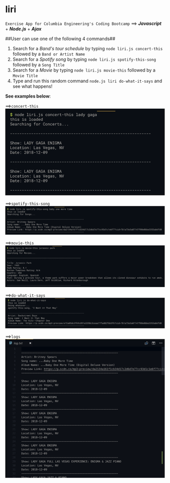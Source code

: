 # liri

`Exercise App for Columbia Engineering's Coding Bootcamp`
==> _**Javascript**_ + _**Node.js**_ + _**Ajax**_

##User can use one of the following 4 commands##

1) Search for a *Band's tour schedule* by typing `node liri.js concert-this` followed by a `Band or Artist Name`
2) Search for a *Spotify song* by typing `node liri.js spotify-this-song` followed by a `Song Title`
3) Search for a *Movie* by typing `node liri.js movie-this` followed by a `Movie Title`
4) Type and run this random command `node.js liri do-what-it-says` and see what happens!

**See examples below**:

==>`concert-this`
![bandsintown](/images/bandsintown.png)

==>`spotify-this-song`
![spotify](/images/spotify.png)

==>`movie-this`
![movies](/images/movies.png)

==>`do-what-it-says`
![do-what-it-says](/images/do-what-it-says.png)

==>`logs`
![logs](/images/log.png)